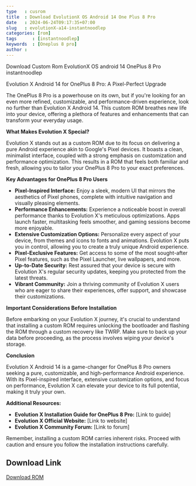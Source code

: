 ```yaml
---
type   : cusrom
title  : Download EvolutionX OS Android 14 One Plus 8 Pro
date   : 2024-06-24T09:17:35+07:00
slug   : evolutionX-a14-instantnoodlep
categories: [rom]
tags      : [instantnoodlep]
keywords  : [Oneplus 8 pro]
author :
---
```


Download Custom Rom EvolutionX OS android 14 OnePlus 8 Pro instantnoodlep

Evolution X Android 14 for OnePlus 8 Pro: A Pixel-Perfect Upgrade

The OnePlus 8 Pro is a powerhouse on its own, but if you're looking for an even more refined, customizable, and performance-driven experience, look no further than Evolution X Android 14. This custom ROM breathes new life into your device, offering a plethora of features and enhancements that can transform your everyday usage.

**What Makes Evolution X Special?**

Evolution X stands out as a custom ROM due to its focus on delivering a pure Android experience akin to Google's Pixel devices. It boasts a clean, minimalist interface, coupled with a strong emphasis on customization and performance optimization. This results in a ROM that feels both familiar and fresh, allowing you to tailor your OnePlus 8 Pro to your exact preferences.

**Key Advantages for OnePlus 8 Pro Users**

* **Pixel-Inspired Interface:** Enjoy a sleek, modern UI that mirrors the aesthetics of Pixel phones, complete with intuitive navigation and visually pleasing elements.
* **Performance Enhancements:** Experience a noticeable boost in overall performance thanks to Evolution X's meticulous optimizations. Apps launch faster, multitasking feels smoother, and gaming sessions become more enjoyable.
* **Extensive Customization Options:**  Personalize every aspect of your device, from themes and icons to fonts and animations. Evolution X puts you in control, allowing you to create a truly unique Android experience.
* **Pixel-Exclusive Features:** Get access to some of the most sought-after Pixel features, such as the Pixel Launcher, live wallpapers, and more.
* **Up-to-Date Security:** Rest assured that your device is secure with Evolution X's regular security updates, keeping you protected from the latest threats.
* **Vibrant Community:** Join a thriving community of Evolution X users who are eager to share their experiences, offer support, and showcase their customizations.

**Important Considerations Before Installation**

Before embarking on your Evolution X journey, it's crucial to understand that installing a custom ROM requires unlocking the bootloader and flashing the ROM through a custom recovery like TWRP. Make sure to back up your data before proceeding, as the process involves wiping your device's storage.

**Conclusion**

Evolution X Android 14 is a game-changer for OnePlus 8 Pro owners seeking a pure, customizable, and high-performance Android experience. With its Pixel-inspired interface, extensive customization options, and focus on performance, Evolution X can elevate your device to its full potential, making it truly your own.

**Additional Resources:**

* **Evolution X Installation Guide for OnePlus 8 Pro:** [Link to guide]
* **Evolution X Official Website:** [Link to website]
* **Evolution X Community Forum:** [Link to forum]

Remember, installing a custom ROM carries inherent risks. Proceed with caution and ensure you follow the installation instructions carefully.

## Download Link
[Download ROM](https://sourceforge.net/projects/evolution-x/files/instantnoodlep/14/)

